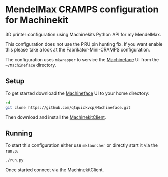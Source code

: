 # MendelMax CRAMPS configuration for Machinekit

3D printer configuration using Machinekits Python API for my MendelMax.

This configuration does not use the PRU pin hunting fix. If you want
enable this please take a look at the Fabrikator-Mini-CRAMPS
configuration.

The configuration uses `mkwrapper` to service the [Machineface](https://github.com/qtquickvcp/Machineface) UI
from the `~/Machineface` directory.

## Setup
To get started download the [Machineface](https://github.com/qtquickvcp/Machineface) UI to your home directory:

```bash
cd
git clone https://github.com/qtquickvcp/Machineface.git
```

Then download and install the [MachinekitClient](https://github.com/qtquickvcp/QtQuickVcp#download).

## Running

To start this configuration either use `mklauncher` or directly start it via the `run.p`.

```bash
./run.py
```

Once started connect via the MachinekitClient.
